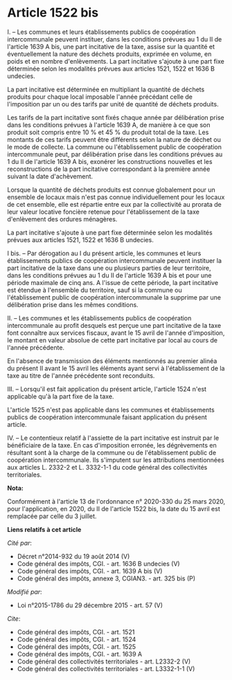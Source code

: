 # Article 1522 bis

I. – Les communes et leurs établissements publics de coopération intercommunale peuvent instituer, dans les conditions
prévues au 1 du II de l'article 1639 A bis, une part incitative de la taxe, assise sur la quantité et éventuellement la
nature des déchets produits, exprimée en volume, en poids et en nombre d'enlèvements. La part incitative s'ajoute à une part
fixe déterminée selon les modalités prévues aux articles 1521, 1522 et 1636 B undecies.

La part incitative est déterminée en multipliant la quantité de déchets produits pour chaque local imposable l'année
précédant celle de l'imposition par un ou des tarifs par unité de quantité de déchets produits.

Les tarifs de la part incitative sont fixés chaque année par délibération prise dans les conditions prévues à l'article 1639
A, de manière à ce que son produit soit compris entre 10 % et 45 % du produit total de la taxe. Les montants de ces tarifs
peuvent être différents selon la nature de déchet ou le mode de collecte. La commune ou l'établissement public de coopération
intercommunale peut, par délibération prise dans les conditions prévues au 1 du II de l'article 1639 A bis, exonérer les
constructions nouvelles et les reconstructions de la part incitative correspondant à la première année suivant la date
d'achèvement.

Lorsque la quantité de déchets produits est connue globalement pour un ensemble de locaux mais n'est pas connue
individuellement pour les locaux de cet ensemble, elle est répartie entre eux par la collectivité au prorata de leur valeur
locative foncière retenue pour l'établissement de la taxe d'enlèvement des ordures ménagères.

La part incitative s'ajoute à une part fixe déterminée selon les modalités prévues aux articles 1521, 1522 et 1636 B
undecies.

I bis. – Par dérogation au I du présent article, les communes et leurs établissements publics de coopération intercommunale
peuvent instituer la part incitative de la taxe dans une ou plusieurs parties de leur territoire, dans les conditions prévues
au 1 du II de l'article 1639 A bis et pour une période maximale de cinq ans. A l'issue de cette période, la part incitative
est étendue à l'ensemble du territoire, sauf si la commune ou l'établissement public de coopération intercommunale la
supprime par une délibération prise dans les mêmes conditions.

II. – Les communes et les établissements publics de coopération intercommunale au profit desquels est perçue une part
incitative de la taxe font connaître aux services fiscaux, avant le 15 avril de l'année d'imposition, le montant en valeur
absolue de cette part incitative par local au cours de l'année précédente.

En l'absence de transmission des éléments mentionnés au premier alinéa du présent II avant le 15 avril les éléments ayant
servi à l'établissement de la taxe au titre de l'année précédente sont reconduits.

III. – Lorsqu'il est fait application du présent article, l'article 1524 n'est applicable qu'à la part fixe de la taxe.

L'article 1525 n'est pas applicable dans les communes et établissements publics de coopération intercommunale faisant
application du présent article.

IV. – Le contentieux relatif à l'assiette de la part incitative est instruit par le bénéficiaire de la taxe. En cas
d'imposition erronée, les dégrèvements en résultant sont à la charge de la commune ou de l'établissement public de
coopération intercommunale. Ils s'imputent sur les attributions mentionnées aux articles L. 2332-2 et L. 3332-1-1 du code
général des collectivités territoriales.

**Nota:**

Conformément à l'article 13 de l'ordonnance n° 2020-330 du 25 mars 2020, pour l'application, en 2020, du II de l'article 1522
bis, la date du 15 avril est remplacée par celle du 3 juillet.

**Liens relatifs à cet article**

_Cité par_:

  - Décret n°2014-932 du 19 août 2014 (V)
  - Code général des impôts, CGI. - art. 1636 B undecies (V)
  - Code général des impôts, CGI. - art. 1639 A bis (V)
  - Code général des impôts, annexe 3, CGIAN3. - art. 325 bis (P)

_Modifié par_:

  - Loi n°2015-1786 du 29 décembre 2015 - art. 57 (V)

_Cite_:

  - Code général des impôts, CGI. - art. 1521
  - Code général des impôts, CGI. - art. 1524
  - Code général des impôts, CGI. - art. 1525
  - Code général des impôts, CGI. - art. 1639 A
  - Code général des collectivités territoriales - art. L2332-2 (V)
  - Code général des collectivités territoriales - art. L3332-1-1 (V)
